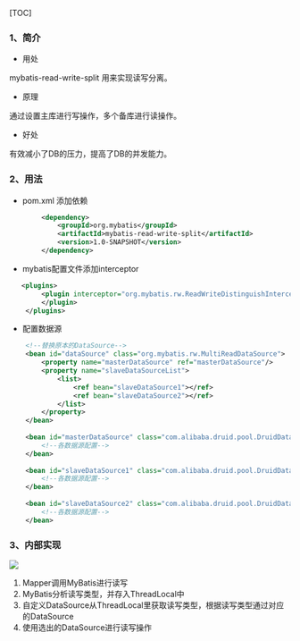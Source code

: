 [TOC]

### 1、简介

* 用处

mybatis-read-write-split 用来实现读写分离。

* 原理

通过设置主库进行写操作，多个备库进行读操作。

* 好处

有效减小了DB的压力，提高了DB的并发能力。

### 2、用法

* pom.xml 添加依赖

```xml
        <dependency>
            <groupId>org.mybatis</groupId>
            <artifactId>mybatis-read-write-split</artifactId>
            <version>1.0-SNAPSHOT</version>
        </dependency>
```

* mybatis配置文件添加interceptor

```xml
   <plugins>
        <plugin interceptor="org.mybatis.rw.ReadWriteDistinguishInterceptor">
        </plugin>
    </plugins>
```

* 配置数据源

```xml
    <!--替换原本的DataSource-->
    <bean id="dataSource" class="org.mybatis.rw.MultiReadDataSource">
        <property name="masterDataSource" ref="masterDataSource"/>
        <property name="slaveDataSourceList">
            <list>
                <ref bean="slaveDataSource1"></ref>
                <ref bean="slaveDataSource2"></ref>
            </list>
        </property>
    </bean>
    
    <bean id="masterDataSource" class="com.alibaba.druid.pool.DruidDataSource" destroy-method="close">
        <!--各数据源配置-->
    </bean>
    
    <bean id="slaveDataSource1" class="com.alibaba.druid.pool.DruidDataSource" destroy-method="close">
        <!--各数据源配置-->
    </bean>
    
    <bean id="slaveDataSource2" class="com.alibaba.druid.pool.DruidDataSource" destroy-method="close">
        <!--各数据源配置-->
    </bean>
```

### 3、内部实现

![](https://ws2.sinaimg.cn/large/006tNc79ly1fnxif8df50j30xy0p7ac6.jpg)

1. Mapper调用MyBatis进行读写
2. MyBatis分析读写类型，并存入ThreadLocal中
3. 自定义DataSource从ThreadLocal里获取读写类型，根据读写类型通过对应的DataSource
4. 使用选出的DataSource进行读写操作

